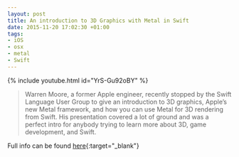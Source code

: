 ```yaml
---
layout: post
title: An introduction to 3D Graphics with Metal in Swift
date: 2015-11-20 17:02:30 +01:00
tags:
- iOS
- osx
- metal
- Swift
---
```


{% include youtube.html id="YrS-Gu92oBY" %}

<script async class="speakerdeck-embed" data-id="94f582b046a4013276d47e9fc6387efe" data-ratio="1.77777777777778" src="//speakerdeck.com/assets/embed.js"></script>
<p></p>

> Warren Moore, a former Apple engineer, recently stopped by the Swift Language User Group to give an introduction to 3D graphics, Apple’s new Metal framework, and how you can use Metal for 3D rendering from Swift. His presentation covered a lot of ground and was a perfect intro for anybody trying to learn more about 3D, game development, and Swift.

Full info can be found [here](https://academy.realm.io/posts/3d-graphics-metal-swift/){:target="_blank"}
